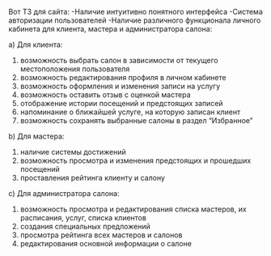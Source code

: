 Вот ТЗ для сайта:
-Наличие интуитивно понятного интерфейса
-Система авторизации пользователей
-Наличие различного функционала личного кабинета для клиента, мастера и администратора салона:

a) Для клиента:
1) возможность выбрать салон в зависимости от текущего местоположения пользователя
2) возможность редактирования профиля в личном кабинете
2) возможность оформления и изменения записи на услугу 
3) возможность оставить отзыв с оценкой мастера
4) отображение истории посещений и предстоящих записей
5) напоминание о ближайшей услуге, на которую записан клиент
6) возможность сохранять выбранные салоны в раздел “Избранное”

b) Для мастера:
1) наличие системы достижений
2) возможность просмотра и изменения предстоящих и прошедших посещений
3) проставления рейтинга клиенту и салону

c) Для администратора салона:
1) возможность просмотра и редактирования списка мастеров, их расписания, услуг, списка клиентов
5) создания специальных предложений
6) просмотра рейтинга всех мастеров и салонов 
7) редактирования основной информации о салоне
